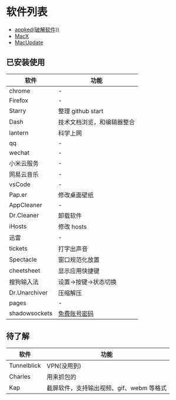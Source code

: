 # 软件列表

- [appked(破解软件))](https://www.macbed.com/)
- [MacX](http://soft.macx.cn/index.htm)
- [MacUpdate](https://www.macupdate.com/)

## 已安装使用

| 软件          | 功能                               |
| ------------- | ---------------------------------- |
| chrome        | -                                  |
| Firefox       | -                                  |
| Starry        | 整理 github start                  |
| Dash          | 技术文档浏览，和编辑器整合         |
| lantern       | 科学上网                           |
| qq            | -                                  |
| wechat        | -                                  |
| 小米云服务    | -                                  |
| 网易云音乐    | -                                  |
| vsCode        | -                                  |
| Pap.er        | 修改桌面壁纸                       |
| AppCleaner    | -                                  |
| Dr.Cleaner    | 卸载软件                           |
| iHosts        | 修改 hosts                         |
| 迅雷          | -                                  |
| tickets       | 打字出声音                         |
| Spectacle     | 窗口规范化放置                     |
| cheetsheet    | 显示应用快捷键                     |
| 搜狗输入法    | 设置->按键->状态切换               |
| Dr.Unarchiver | 压缩解压                           |
| pages         | -                                  |
| shadowsockets | [免费账号密码](http://free-ss.cf/) |

## 待了解

| 软件        | 功能                                     |
| ----------- | ---------------------------------------- |
| Tunnelblick | VPN(没用到)                              |
| Charles     | 用来抓包的                               |
| Kap         | 截屏软件，支持输出视频、gif、webm 等格式 |